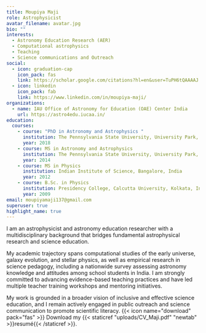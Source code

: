```yaml
---
title: Moupiya Maji
role: Astrophysicist
avatar_filename: avatar.jpg
bio: ""
interests:
  - Astronomy Education Research (AER)
  - Computational astrophysics
  - Teaching
  - Science communications and Outreach
social:
  - icon: graduation-cap
    icon_pack: fas
    link: https://scholar.google.com/citations?hl=en&user=TuPH6tQAAAAJ
  - icon: linkedin
    icon_pack: fab
    link: https://www.linkedin.com/in/moupiya-maji/
organizations:
  - name: IAU Office of Astronomy for Education (OAE) Center India
    url: https://astro4edu.iucaa.in/
education:
  courses:
    - course: "PhD in Astronomy and Astrophysics "
      institution: The Pennsylvania State University, University Park, PA, USA
      year: 2018
    - course: MS in Astronomy and Astrophysics
      institution: The Pennsylvania State University, University Park, PA, USA
      year: 2014
    - course: MS in Physics
      institution: Indian Institute of Science, Bangalore, India
      year: 2012
    - course: B.Sc. in Physics
      institution: Presidency College, Calcutta University, Kolkata, India
      year: 2009
email: moupiyamaji137@gmail.com
superuser: true
highlight_name: true
---
```

I am an astrophysicist and astronomy education researcher with a multidisciplinary background that
bridges fundamental astrophysical research and science education. 

My academic trajectory spans computational studies of the early universe, galaxy evolution, and stellar physics, as well as empirical
research in science pedagogy, including a nationwide survey assessing astronomy knowledge and attitudes among school students in India. I am strongly committed to advancing evidence-based teaching practices and have led multiple teacher training workshops and mentoring initiatives. 

My work is grounded in a broader vision of inclusive and effective science education, and I remain actively engaged
in public outreach and science communication to promote scientific literacy.
{{< icon name="download" pack="fas" >}} Download my {{< staticref "uploads/CV_Maji.pdf" "newtab" >}}resumé{{< /staticref >}}.
